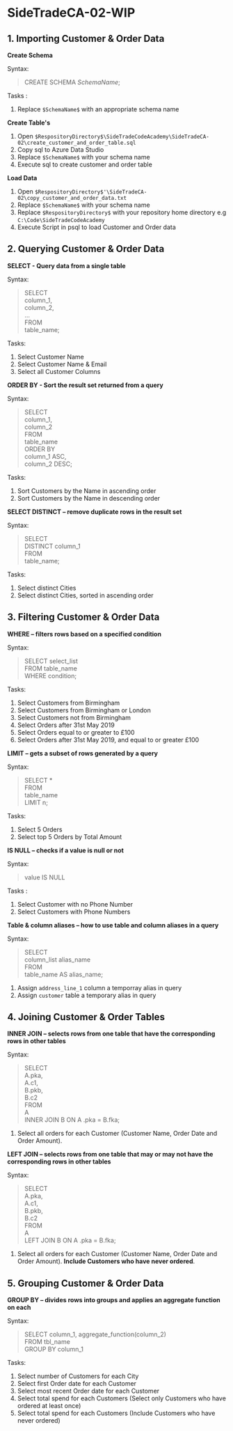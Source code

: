 # SideTradeCA-02-WIP

## 1. Importing Customer & Order Data


**Create Schema**

Syntax: 

> CREATE SCHEMA $SchemaName$;

Tasks :

1. Replace `$SchemaName$` with an appropriate schema name


**Create Table's**

1. Open `$RespositoryDirectory$\SideTradeCodeAcademy\SideTradeCA-02\create_customer_and_order_table.sql`
2. Copy sql to Azure Data Studio
3. Replace `$SchemaName$` with your schema name
4. Execute sql to create customer and order table


**Load Data**

1. Open `$RespositoryDirectory$'\SideTradeCA-02\copy_customer_and_order_data.txt`
2. Replace `$SchemaName$` with your schema name
3. Replace `$RespositoryDirectory$` with your repository home directory e.g `C:\Code\SideTradeCodeAcademy`
4. Execute Script in psql to load Customer and Order data


## 2. Querying Customer & Order Data


**SELECT - Query data from a single table**

Syntax:

>SELECT    
   column_1,    
   column_2,    
   ...    
 FROM    
   table_name;    
   
Tasks:    

1. Select Customer Name 
2. Select Customer Name & Email 
3. Select all Customer Columns


**ORDER BY - Sort the result set returned from a query**

Syntax: 

>SELECT  
   column_1,  
   column_2  
 FROM  
   table_name  
 ORDER BY  
   column_1 ASC,  
   column_2 DESC;  
   
Tasks:    
   
1. Sort Customers by the Name in ascending order
2. Sort Customers by the Name in descending order

**SELECT DISTINCT – remove duplicate rows in the result set**


Syntax: 

>SELECT  
   DISTINCT column_1  
 FROM  
   table_name;  
   
Tasks:    
   
1. Select distinct Cities 
2. Select distinct Cities, sorted in ascending order



## 3. Filtering Customer & Order Data

**WHERE – filters rows based on a specified condition**

Syntax:

>SELECT select_list  
 FROM table_name   
 WHERE condition;  

Tasks: 

1. Select Customers from Birmingham
2. Select Customers from Birmingham or London
3. Select Customers not from Birmingham
4. Select Orders after 31st May 2019 
5. Select Orders equal to or greater to £100
6. Select Orders after 31st May 2019, and equal to or greater £100 


**LIMIT – gets a subset of rows generated by a query**

Syntax: 

>SELECT *  
 FROM  
   table_name  
 LIMIT n;  

Tasks: 

1. Select 5 Orders
1. Select top 5 Orders by Total Amount


**IS NULL – checks if a value is null or not**

Syntax: 

>value IS NULL

Tasks : 

1. Select Customer with no Phone Number
2. Select Customers with Phone Numbers


**Table & column aliases – how to use table and column aliases in a query**

Syntax:

>SELECT  
    column_list alias_name  
 FROM  
    table_name AS alias_name;  

1. Assign `address_line_1` column a temporray alias in query
2. Assign `customer` table a temporary alias in query



## 4. Joining Customer & Order Tables 


**INNER JOIN – selects rows from one table that have the corresponding rows in other tables**

Syntax: 

>SELECT  
   A.pka,  
   A.c1,  
   B.pkb,  
   B.c2  
 FROM  
   A  
 INNER JOIN B ON A .pka = B.fka;    

1. Select all orders for each Customer (Customer Name, Order Date and Order Amount).  


**LEFT JOIN – selects rows from one table that may or may not have the corresponding rows in other tables**

Syntax: 

>SELECT  
   A.pka,  
   A.c1,  
   B.pkb,  
   B.c2  
 FROM  
   A  
 LEFT JOIN B ON A .pka = B.fka;  

1. Select all orders for each Customer (Customer Name, Order Date and Order Amount).  **Include Customers who have never ordered**.   



## 5. Grouping Customer & Order Data


**GROUP BY – divides rows into groups and applies an aggregate function on each**

Syntax: 

>SELECT column_1, aggregate_function(column_2)    
 FROM tbl_name   
 GROUP BY column_1  

Tasks: 

1.  Select number of Customers for each City
2.  Select first Order date for each Customer 
3.  Select most recent Order date for each Customer
4.  Select total spend for each Customers (Select only Customers who have ordered at least once)
5.  Select total spend for each Customers (Include Customers who have never ordered)
